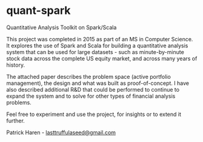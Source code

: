 # quant-spark
Quantitative Analysis Toolkit on Spark/Scala

This project was completed in 2015 as part of an MS in Computer Science. It explores the use of Spark and Scala for
building a quantitative analysis system that can be used for large datasets - such as minute-by-minute stock data across
the complete US equity market, and across many years of history.

The attached paper describes the problem space (active portfolio management), the design and what was built as proof-of-concept.
I have also described additional R&D that could be performed to continue to expand the system and to solve for other types of
financial analysis problems.

Feel free to experiment and use the project, for insights or to extend it further.

Patrick Haren - lasttruffulaseed@gmail.com

